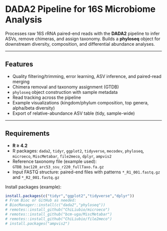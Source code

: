 # DADA2 Pipeline for 16S Microbiome Analysis

Processes raw 16S rRNA paired-end reads with the **DADA2** pipeline to infer ASVs, remove chimeras, and assign taxonomy. Builds a **phyloseq** object for downstream diversity, composition, and differential abundance analyses.

---

## Features
- Quality filtering/trimming, error learning, ASV inference, and paired-read merging
- Chimera removal and taxonomy assignment (GTDB)
- `phyloseq` object construction with sample metadata
- Read tracking across the pipeline
- Example visualizations (kingdom/phylum composition, top genera, alpha/beta diversity)
- Export of relative-abundance ASV table (tidy, sample-wide)

---

## Requirements

- **R ≥ 4.2**
- R packages: `dada2`, `tidyr`, `ggplot2`, `tidyverse`, `mecodev`, `phyloseq`, `microeco`, `MiscMetabar`, `file2meco`, `dplyr`, `ampvis2`
- Reference taxonomy file (example used):  
  `GTDB_bac120_arc53_ssu_r220_fullTaxo.fa.gz`
- Input FASTQ structure: paired-end files with patterns `*_R1_001.fastq.gz` and `*_R2_001.fastq.gz`

Install packages (example):
```r
install.packages(c("tidyr","ggplot2","tidyverse","dplyr"))
# From Bioc or GitHub as needed:
# BiocManager::install(c("dada2","phyloseq"))
# remotes::install_github("ChiLiubio/microeco")
# remotes::install_github("bcm-uga/MiscMetabar")
# remotes::install_github("ChiLiubio/file2meco")
# install.packages("ampvis2")
